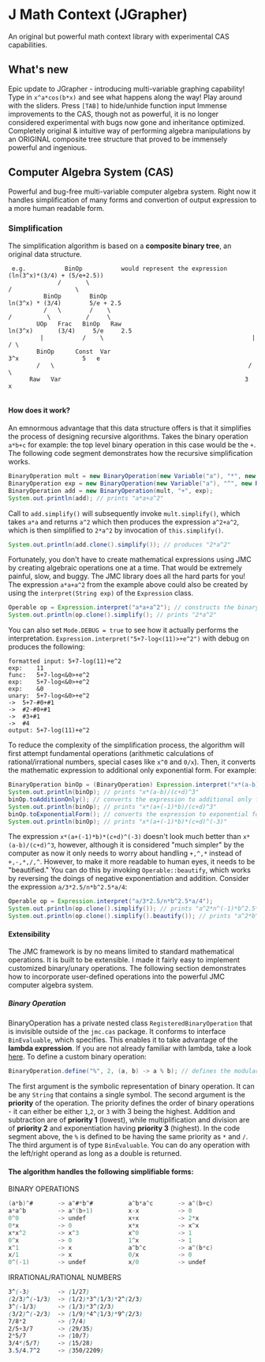 # J Math Context (JGrapher)
An original but powerful math context library with experimental CAS capabilities.
## What's new
Epic update to JGrapher - introducing multi-variable graphing capability!
Type in `x^a*cos(b*x)` and see what happens along the way! Play around with the sliders.
Press `[TAB]` to hide/unhide function input
Immense improvements to the CAS, though not as powerful, it is no longer considered experimental with bugs now gone and inheritance optimized.
Completely original & intuitive way of performing algebra manipulations by an ORIGINAL composite tree structure that proved to be immensely powerful and ingenious.
## Computer Algebra System (CAS)
Powerful and bug-free multi-variable computer algebra system. Right now it handles simplification of many forms and convertion of output expression to a more human readable form. 
### Simplification
The simplification algorithm is based on a **composite binary tree**, an original data structure.
```
 e.g.           BinOp           would represent the expression          (ln(3^x)*(3/4) + (5/e+2.5))
              /       \                                                   /                  \
          BinOp        BinOp                                        ln(3^x) * (3/4)        5/e + 2.5
          /   \        /    \                                         /          \          /     \
        UOp   Frac   BinOp   Raw                                  ln(3^x)       (3/4)     5/e     2.5
         |           /    \                                          |                    / \
        BinOp      Const  Var                                       3^x                  5   e
        /   \                                                       / \
      Raw   Var                                                    3   x
        
```
#### How does it work?
An emnormous advantage that this data structure offers is that it simplifies the process of designing recursive algorithms. Takes the binary operation `a*b+c` for example: the top level binary operation in this case would be the `+`. The following code segment demonstrates how the recursive simplification works.
```java
BinaryOperation mult = new BinaryOperation(new Variable("a"), "*", new Variable("a"));
BinaryOperation exp = new BinaryOperation(new Variable("a"), "^", new RawValue(2));
BinaryOperation add = new BinaryOperation(mult, "+", exp);
System.out.println(add); // prints "a*a+a^2"
```
Call to `add.simplify()` will subsequently invoke `mult.simplify()`, which takes `a*a` and returns `a^2` which then produces the expression `a^2+a^2`, which is then simplified to `2*a^2` by invocation of `this.simplify()`.
```java
System.out.println(add.clone().simplify()); // produces "2*a^2"
```
Fortunately, you don't have to create mathematical expressions using JMC by creating algebraic operations one at a time. That would be extremely painful, slow, and buggy. The JMC library does all the hard parts for you! The expression `a*a+a^2` from the example above could also be created by using the `interpret(String exp)` of the `Expression` class.
```java
Operable op = Expression.interpret("a*a+a^2"); // constructs the binary operation tree.
System.out.println(op.clone().simplify(); // prints "2*a^2"
```
You can also set `Mode.DEBUG = true` to see how it actually performs the interpretation. `Expression.interpret("5+7-log<(11)>+e^2")` with debug on produces the following:
```
formatted input: 5+7-log(11)+e^2
exp:	11
func:	5+7-log<&0>+e^2
exp:	5+7-log<&0>+e^2
exp:	&0
unary:	5+7-log<&0>+e^2
->	5+7-#0+#1
->	#2-#0+#1
->	#3+#1
->	#4
output:	5+7-log(11)+e^2
```

To reduce the complexity of the simplification process, the algorithm will first attempt fundamental operations (arithmetic calculations of rational/irrational numbers, special cases like `x^0` and `0/x`). Then, it converts the mathematic expression to additional only exponential form. For example:
```java
BinaryOperation binOp = (BinaryOperation) Expression.interpret("x*(a-b)/(c+d)^3");
System.out.println(binOp); // prints "x*(a-b)/(c+d)^3"
binOp.toAdditionOnly(); // converts the expression to additional only form
System.out.println(binOp); // prints "x*(a+(-1)*b)/(c+d)^3"
binOp.toExponentialForm(); // converts the expression to exponential form
System.out.println(binOp); // prints "x*(a+(-1)*b)*(c+d)^(-3)"
```
The expression `x*(a+(-1)*b)*(c+d)^(-3)` doesn't look much better than `x*(a-b)/(c+d)^3`, however, although it is considered "much simpler" by the computer as now it only needs to worry about handling `+,^,*` instead of `+,-,*,/,^`. However, to make it more readable to human eyes, it needs to be "beautified." You can do this by invoking `Operable::beautify`, which works by reversing the doings of negative exponentiation and addition. Consider the expression `a/3*2.5/n*b^2.5*a/4`:
```java
Operable op = Expression.interpret("a/3*2.5/n*b^2.5*a/4");
System.out.println(op.clone().simplify()); // prints "a^2*n^(-1)*b^2.5*(5/24)"
System.out.println(op.clone().simplify().beautify()); // prints "a^2*b^2.5*5/(n*24)"
```
#### Extensibility
The JMC framework is by no means limited to standard mathematical operations. It is built to be extensible. I made it fairly easy to implement customized binary/unary operations. The following section demonstrates how to incorporate user-defined operations into the powerful JMC computer algebra system.
##### Binary Operation
BinaryOperation has a private nested class `RegisteredBinaryOperation` that is invisible outside of the `jmc.cas` package. It conforms to interface `BinEvaluable`, which specifies. This enables it to take advantage of the **lambda expression**. If you are not already familiar with lambda, take a look [here](https://docs.oracle.com/javase/tutorial/java/javaOO/lambdaexpressions.html "Official Java Documentation"). To define a custom binary operation:
```java
BinaryOperation.define("%", 2, (a, b) -> a % b); // defines the modular binary operation (which is nonstandard)
```
The first argument is the symbolic representation of binary operation. It can be any `String` that contains a single symbol. The second argument is the **priority** of the operation. The priority defines the order of binary operations - it can either be either `1`,`2`, or `3` with 3 being the highest. Addition and subtraction are of **priority 1** (lowest), while multiplification and division are of **priority 2** and exponentiation having **priority 3** (highest). In the code segment above, the `%` is defined to be having the same priority as `*` and `/`. The third argument is of type `BinEvaluable`. You can do any operation with the left/right operand as long as a double is returned.


#### The algorithm handles the following simplifiable forms:
BINARY OPERATIONS
```java
(a*b)^#       -> a^#*b^#          a^b*a^c       -> a^(b+c)
a*a^b         -> a^(b+1)          x-x           -> 0
0^0           -> undef            x+x           -> 2*x
0*x           -> 0                x*x           -> x^x
x*x^2         -> x^3              x^0           -> 1
0^x           -> 0                1^x           -> 1
x^1           -> x                a^b^c         -> a^(b*c)
x/1           -> x                0/x           -> 0
0^(-1)        -> undef            x/0           -> undef
```
IRRATIONAL/RATIONAL NUMBERS
```css
3^(-3)        -> (1/27)
(2/3)^(-1/3)  -> (1/2)*3^(1/3)*2^(2/3)
3^(-1/3)      -> (1/3)*3^(2/3)
(3/2)^(-2/3)  -> (1/9)*4^(1/3)*9^(2/3)
7/8*2         -> (7/4)
2/5+3/7       -> (29/35)
2*5/7         -> (10/7)
3/4*(5/7)     -> (15/28)
3.5/4.7^2     -> (350/2209)
```


